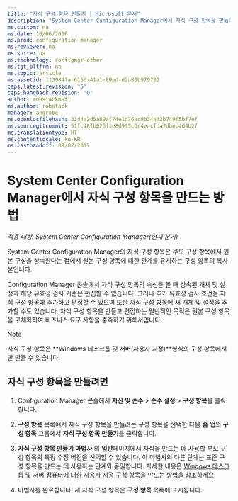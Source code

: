```yaml
---
title: "자식 구성 항목 만들기 | Microsoft 문서"
description: "System Center Configuration Manager에서 자식 구성 항목을 만듭니다."
ms.custom: na
ms.date: 10/06/2016
ms.prod: configuration-manager
ms.reviewer: na
ms.suite: na
ms.technology: configmgr-other
ms.tgt_pltfrm: na
ms.topic: article
ms.assetid: 113984fa-6150-41a1-89ed-d2a83b979732
caps.latest.revision: "5"
caps.handback.revision: "0"
author: robstackmsft
ms.author: robstack
manager: angrobe
ms.openlocfilehash: 33d4a2d5a09af74e1d76ac9b34a42b749f5bf7ef
ms.sourcegitcommit: 51fc48fb023f1e8d995c6c4eacfda7dbec4d0b2f
ms.translationtype: HT
ms.contentlocale: ko-KR
ms.lasthandoff: 08/07/2017
---
```

# <a name="how-to-create-child-configuration-items-in-system-center-configuration-manager"></a>System Center Configuration Manager에서 자식 구성 항목을 만드는 방법

*적용 대상: System Center Configuration Manager(현재 분기)*

System Center Configuration Manager의 자식 구성 항목은 부모 구성 항목에서 원본 구성을 상속한다는 점에서 원본 구성 항목에 대한 관계를 유지하는 구성 항목의 복사본입니다.  

Configuration Manager 콘솔에서 자식 구성 항목의 속성을 볼 때 상속된 개체 및 설정과 해당 유효성 검사 기준은 편집할 수 없습니다. 그러나 추가 유효성 검사 조건을 자식 구성 항목에 추가하고 편집할 수 있으며 또한 자식 구성 항목에 새 개체 및 설정을 추가할 수도 있습니다.
자식 구성 항목을 만들고 편집하는 일반적인 목적은 원본 구성 항목을 구체화하여 비즈니스 요구 사항을 충족하기 위해서입니다.  

> [!NOTE]  
>  자식 구성 항목은 **Windows 데스크톱 및 서버(사용자 지정)**형식의 구성 항목에서만 만들 수 있습니다.  

## <a name="to-create-a-child-configuration-item"></a>자식 구성 항목을 만들려면  

1.  Configuration Manager 콘솔에서 **자산 및 준수** > **준수 설정** > **구성 항목**을 클릭합니다.  

3.  **구성 항목** 목록에서 자식 구성 항목을 만들려는 구성 항목을 선택한 다음 **홈** 탭의 **구성 항목** 그룹에서 **자식 구성 항목 만들기**를 클릭합니다.  

4.  **자식 구성 항목 만들기 마법사** 의 **일반**페이지에서 자식을 만드는 데 사용할 부모 구성 항목의 특정 수정 버전을 선택할 수 있습니다. 이 마법사의 다른 단계는 표준 구성 항목을 만드는 데 사용하는 단계와 동일합니다. 자세한 내용은 [Windows 데스크톱 및 서버 컴퓨터에 대한 사용자 지정 구성 항목을 만드는 방법](../../compliance/deploy-use/create-custom-configuration-items-for-windows-desktop-and-server-computers-managed-with-the-client.md)을 참조하세요.  

5.  마법사를 완료합니다. 새 자식 구성 항목은 **구성 항목** 목록에 표시됩니다.  

